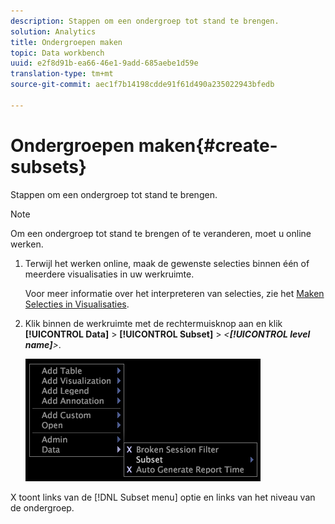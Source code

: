 ```yaml
---
description: Stappen om een ondergroep tot stand te brengen.
solution: Analytics
title: Ondergroepen maken
topic: Data workbench
uuid: e2f8d91b-ea66-46e1-9add-685aebe1d59e
translation-type: tm+mt
source-git-commit: aec1f7b14198cdde91f61d490a235022943bfedb

---
```



# Ondergroepen maken{#create-subsets}

Stappen om een ondergroep tot stand te brengen.

>[!NOTE]
>
>Om een ondergroep tot stand te brengen of te veranderen, moet u online werken.

1. Terwijl het werken online, maak de gewenste selecties binnen één of meerdere visualisaties in uw werkruimte.

   Voor meer informatie over het interpreteren van selecties, zie het [Maken Selecties in Visualisaties](../../../../home/c-get-started/c-vis/c-sel-vis/c-sel-vis.md#concept-012870ec22c7476e9afbf3b8b2515746).

1. Klik binnen de werkruimte met de rechtermuisknop aan en klik **[!UICONTROL Data]** > **[!UICONTROL Subset]** > *&lt;**[!UICONTROL level name]**>*.

   ![](assets/mnu_Subset.png)

X toont links van de [!DNL Subset menu] optie en links van het niveau van de ondergroep.
